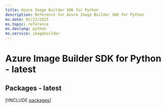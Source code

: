 ```yaml
---
title: Azure Image Builder SDK for Python
description: Reference for Azure Image Builder SDK for Python
ms.date: 01/23/2025
ms.topic: reference
ms.devlang: python
ms.service: imagebuilder
---
```

# Azure Image Builder SDK for Python - latest
## Packages - latest
[!INCLUDE [packages](image-builder-index.md)]